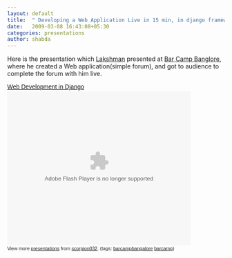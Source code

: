 ```yaml
---
layout: default
title:  " Developing a Web Application Live in 15 min, in django framework"
date:   2009-03-08 16:43:08+05:30
categories: presentations
author: shabda
---
```

Here is the presentation which [Lakshman](http://twitter.com/scorpion032) presented at [Bar Camp Banglore](http://barcampbangalore.org/bcb8/developing-a-web-application-live-in-15-min-in-django-framework), where he created a Web application(simple forum), and got to audience to complete the forum with him live.

<div style="width: 425px; text-align: left;" id="__ss_1105321"><a style="margin: 12px 0pt 3px; font-family: Helvetica,Arial,Sans-serif; font-style: normal; font-variant: normal; font-weight: normal; font-size: 14px; line-height: normal; font-size-adjust: none; font-stretch: normal; display: block; text-decoration: underline;" href="http://www.slideshare.net/scorpion032/web-development-in-django?type=presentation" title="Web Development in Django">Web Development in Django</a><object style="margin: 0px;" width="425" height="355"><param name="movie" value="http://static.slideshare.net/swf/ssplayer2.swf?doc=django-090305061028-phpapp02&amp;rel=0&amp;stripped_title=web-development-in-django"><param name="allowFullScreen" value="true"><param name="allowScriptAccess" value="always"><embed src="http://static.slideshare.net/swf/ssplayer2.swf?doc=django-090305061028-phpapp02&amp;rel=0&amp;stripped_title=web-development-in-django" type="application/x-shockwave-flash" allowscriptaccess="always" allowfullscreen="true" width="425" height="355"></embed></object><div style="font-size: 11px; font-family: tahoma,arial; height: 26px; padding-top: 2px;">View more <a style="text-decoration: underline;" href="http://www.slideshare.net/">presentations</a> from <a style="text-decoration: underline;" href="http://www.slideshare.net/scorpion032">scorpion032</a>. (tags: <a style="text-decoration: underline;" href="http://slideshare.net/tag/barcampbangalore">barcampbangalore</a> <a style="text-decoration: underline;" href="http://slideshare.net/tag/barcamp">barcamp</a>)</div></div>

